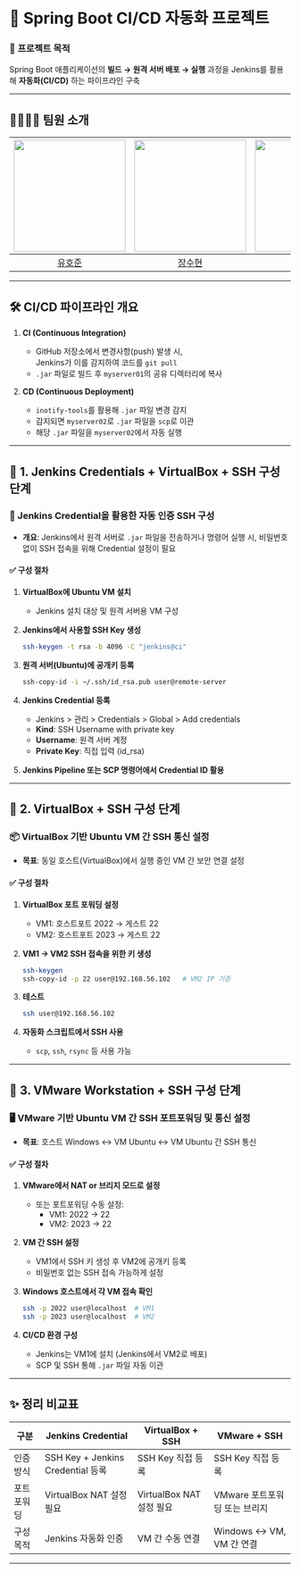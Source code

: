 # 📌 **Spring Boot CI/CD 자동화 프로젝트**

### 🎯 **프로젝트 목적**
Spring Boot 애플리케이션의 **빌드 → 원격 서버 배포 → 실행** 과정을 Jenkins를 활용해 **자동화(CI/CD)** 하는 파이프라인 구축

---

## 👨‍👨‍👦‍👦 팀원 소개  
| <img src="https://github.com/wns5120.png" width="200px"> | <img src="https://github.com/Aunsxm.png" width="200px"> | <img src="https://github.com/andytjdqls.png" width="200px"> |
| :---: | :---: | :---: |
| [유호준](https://github.com/wns5120) | [장수현](https://github.com/Aunsxm) | [이성빈](https://github.com/andytjdqls) |

---

## 🛠️ **CI/CD 파이프라인 개요**

1. **CI (Continuous Integration)**  
   - GitHub 저장소에서 변경사항(push) 발생 시,  
     Jenkins가 이를 감지하여 코드를 `git pull`
   - `.jar` 파일로 빌드 후 `myserver01`의 공유 디렉터리에 복사

2. **CD (Continuous Deployment)**  
   - `inotify-tools`를 활용해 `.jar` 파일 변경 감지
   - 감지되면 `myserver02`로 `.jar` 파일을 `scp`로 이관
   - 해당 `.jar` 파일을 `myserver02`에서 자동 실행

---

## 🧩 **1. Jenkins Credentials + VirtualBox + SSH 구성 단계**

### 🔐 Jenkins Credential을 활용한 자동 인증 SSH 구성

- **개요**: Jenkins에서 원격 서버로 `.jar` 파일을 전송하거나 명령어 실행 시, 비밀번호 없이 SSH 접속을 위해 Credential 설정이 필요

#### ✅ 구성 절차

1. **VirtualBox에 Ubuntu VM 설치**
   - Jenkins 설치 대상 및 원격 서버용 VM 구성

2. **Jenkins에서 사용할 SSH Key 생성**
   ```bash
   ssh-keygen -t rsa -b 4096 -C "jenkins@ci"
   ```

3. **원격 서버(Ubuntu)에 공개키 등록**
   ```bash
   ssh-copy-id -i ~/.ssh/id_rsa.pub user@remote-server
   ```

4. **Jenkins Credential 등록**
   - Jenkins > 관리 > Credentials > Global > Add credentials  
   - **Kind**: SSH Username with private key  
   - **Username**: 원격 서버 계정  
   - **Private Key**: 직접 입력 (id_rsa)

5. **Jenkins Pipeline 또는 SCP 명령어에서 Credential ID 활용**

---

## 🧩 **2. VirtualBox + SSH 구성 단계**

### 📦 VirtualBox 기반 Ubuntu VM 간 SSH 통신 설정

- **목표**: 동일 호스트(VirtualBox)에서 실행 중인 VM 간 보안 연결 설정

#### ✅ 구성 절차

1. **VirtualBox 포트 포워딩 설정**
   - VM1: 호스트포트 2022 → 게스트 22  
   - VM2: 호스트포트 2023 → 게스트 22

2. **VM1 → VM2 SSH 접속을 위한 키 생성**
   ```bash
   ssh-keygen
   ssh-copy-id -p 22 user@192.168.56.102   # VM2 IP 기준
   ```

3. **테스트**
   ```bash
   ssh user@192.168.56.102
   ```

4. **자동화 스크립트에서 SSH 사용**
   - `scp`, `ssh`, `rsync` 등 사용 가능

---

## 🧩 **3. VMware Workstation + SSH 구성 단계**

### 🖥️ VMware 기반 Ubuntu VM 간 SSH 포트포워딩 및 통신 설정

- **목표**: 호스트 Windows ↔ VM Ubuntu ↔ VM Ubuntu 간 SSH 통신

#### ✅ 구성 절차

1. **VMware에서 NAT or 브리지 모드로 설정**
   - 또는 포트포워딩 수동 설정:
     - VM1: 2022 → 22
     - VM2: 2023 → 22

2. **VM 간 SSH 설정**
   - VM1에서 SSH 키 생성 후 VM2에 공개키 등록
   - 비밀번호 없는 SSH 접속 가능하게 설정

3. **Windows 호스트에서 각 VM 접속 확인**
   ```bash
   ssh -p 2022 user@localhost  # VM1
   ssh -p 2023 user@localhost  # VM2
   ```

4. **CI/CD 환경 구성**
   - Jenkins는 VM1에 설치 (Jenkins에서 VM2로 배포)
   - SCP 및 SSH 통해 `.jar` 파일 자동 이관

---

## ✨ 정리 비교표

| 구분 | Jenkins Credential | VirtualBox + SSH | VMware + SSH |
|------|--------------------|------------------|---------------|
| 인증 방식 | SSH Key + Jenkins Credential 등록 | SSH Key 직접 등록 | SSH Key 직접 등록 |
| 포트 포워딩 | VirtualBox NAT 설정 필요 | VirtualBox NAT 설정 필요 | VMware 포트포워딩 또는 브리지 |
| 구성 목적 | Jenkins 자동화 인증 | VM 간 수동 연결 | Windows ↔ VM, VM 간 연결 |

---





